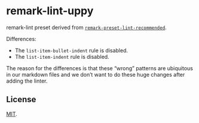 # remark-lint-uppy

remark-lint preset derived from
[`remark-preset-lint-recommended`][remark-preset-lint-recommended].

Differences:

- The `list-item-bullet-indent` rule is disabled.
- The `list-item-indent` rule is disabled.

The reason for the differences is that these “wrong” patterns are ubiquitous in
our markdown files and we don’t want to do these huge changes after adding the
linter.

## License

[MIT][].

[remark-preset-lint-recommended]:
  https://github.com/remarkjs/remark-lint/blob/master/packages/remark-preset-lint-recommended
[MIT]: ./LICENSE
